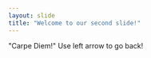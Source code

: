 ```yaml
---
layout: slide
title: "Welcome to our second slide!"
---
```

"Carpe Diem!"
Use left arrow to go back!
